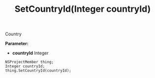 ﻿---
uid: crmscript_ref_NSProjectMember_SetCountryId
title: SetCountryId(Integer countryId)
intellisense: NSProjectMember.SetCountryId
keywords: NSProjectMember, GetCountryId
so.topic: reference
---

Country

**Parameter:** 
 - **countryId** Integer

```crmscript
NSProjectMember thing;
Integer countryId;
thing.SetCountryId(countryId);
```

